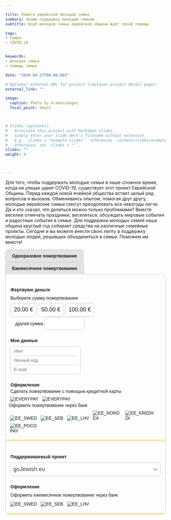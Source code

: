 ```yaml
---

title: Помоги еврейской молодой семье
summary: Окажи поддержку молодым семьям
subtitle: Клуб молодой семьи еврейской общины ждёт твоей помощи

tags:
- Семья
- COVID-19


keywords:
- молодая семья
- помощь семье

date: "2020-04-27T00:00:00Z"

# Optional external URL for project (replaces project detail page).
external_link: ""

image:
  caption: Photo by krakenimages
  focal_point: Smart



# Slides (optional).
#   Associate this project with Markdown slides.
#   Simply enter your slide deck's filename without extension.
#   E.g. `slides = "example-slides"` references `content/slides/example-slides.md`.
#   Otherwise, set `slides = ""`.
slides: ""
weight: 4



---
```

Для того, чтобы поддержать молодые семьи в наше сложное время, когда на улицах царит COVID-19, существует этот проект Еврейской Общины. Перед каждой новой ячейкой общества встает целый ряд вопросов и вызовов. Обмениваясь опытом, помогая друг другу, молодые еврейские семьи смогут преодолевать все невзгоды легче. Да и кто сказал, что делиться можно только проблемами? Вместе веселее отмечать праздники, веселиться, обсуждать мировые события и радостные события в семье. Для поддержки молодых семей наша община круглый год собирает средства на различные семейные проекты. Сегодня и вы можете внести свою лепту в поддержку молодых людей, решивших объединиться в семьи. Поможем им вместе!

<div id="donations_form" class="mkdf-form" style="position:relative!important;font-size:14px!important;font-family:Arial, Helvetica, sans-serif!important;display: inline-block!important;">
<input id="donations_tabs_1" type="radio" name="donations_tabs" value="0" style="font-size:14px!important;font-family:'Titillium Web', Arial, Helvetica, sans-serif!important;display:none!important;" onclick="switchTab()" checked="true">
<label for="donations_tabs_1" id="mkdf.one.time" style="position:relative!important;top:1px!important;margin-right:5px!important;margin-bottom: 0px!important;padding-top:12px!important;padding-bottom:12px!important;padding-right:20px!important;padding-left:20px!important;font-weight:600!important;font-size:14px!important;line-height:14px!important;height:14px!important;text-align:center!important;border-left-width:1px!important;border-left-style:solid!important;border-left-color:#C6C6C6!important;border-right-width:1px!important;border-right-style:solid!important;border-right-color:#C6C6C6!important;border-top-width:1px!important;border-top-style:solid!important;border-top-color:#C6C6C6!important;border-top-left-radius:10px!important;border-top-right-radius:10px!important;background-color:#E3E3E3!important;background-image:none!important;background-repeat:repeat!important;background-position:top left!important;background-attachment:scroll!important;float: none!important;box-sizing: content-box!important;display:inline-block!important;">Одноразовое пожертвование</label>
<input id="donations_tabs_2" type="radio" name="donations_tabs" value="1" style="font-size:14px!important;font-family:Arial, Helvetica, sans-serif!important;display:none!important;" onclick="switchTab()">
<label for="donations_tabs_2" id="mkdf.recurring" style="position:relative!important;top:1px!important;margin-right:5px!important;margin-bottom: 0px!important;padding-top:12px!important;padding-bottom:12px!important;padding-right:20px!important;padding-left:20px!important;font-weight:600!important;font-size:14px!important;line-height:14px!important;height:14px!important;text-align:center!important;border-left-width:1px!important;border-left-style:solid!important;border-left-color:#C6C6C6!important;border-right-width:1px!important;border-right-style:solid!important;border-right-color:#C6C6C6!important;border-top-width:1px!important;border-top-style:solid!important;border-top-color:#C6C6C6!important;border-top-left-radius:10px!important;border-top-right-radius:10px!important;background-color:#E3E3E3!important;background-image:none!important;background-repeat:repeat!important;background-position:top left!important;background-attachment:scroll!important;float: none!important;box-sizing: content-box!important;display:inline-block!important;">Ежемесячное пожертвование</label>
<input id="mkdf.gateway.url" name="mkdf.gateway.url" type="hidden" value="https://payment.maksekeskus.ee">
<input id="mkdf.project.id" type="hidden" name="mkdf.project.id" value="dcc4e097-8bc8-4682-b61e-606519348e27">
<input id="mkdf.locale" type="hidden" name="mkdf.locale" value="et">
<input id="mkdf.country" type="hidden" name="mkdf.country" value="EE">
<div class="mkdf-containter" style="border-width:1px!important;border-style:solid!important;border-color:#C6C6C6!important;border-radius:15px!important;border-top-left-radius:0!important;overflow:hidden!important;box-sizing: content-box!important;">
<div id="donations_tabs_1_content" class="donations_tabs_content">
<div id="donations_content_1" class="mkdf-content" style="padding-top:15px!important;padding-bottom:15px!important;padding-right:15px!important;padding-left:15px!important;border-bottom-width:6px!important;border-bottom-style:solid!important;border-bottom-color:#F4EBB9!important;box-sizing: content-box!important;">
<div class="mkdf-form-items" style="padding-top:25px!important;">
<div id="mkdf.donate.money" class="mkdf-label" style="padding-bottom:10px!important;font-weight:600!important;">Жертвувю деньги </div>
<div id="mkdf.donate.sum.notice" class="mkdf-description" style="padding-bottom:8px!important;font-weight:400!important;">Выберите сумму пожертвования</div>
<div id="donationAmounts" class="mkdf-form-items-horizontal">
<div class="mkdf-form-item mkdf-form-item-button" style="display:inline-block!important" id="donations_sum_0-div">
<input id="donations_sum_0" type="radio" required name="donations_sum" style="font-size:14px!important;font-family:Arial, Helvetica, sans-serif!important;display:none!important;" onchange="changeDonationAmount(this)" value="20.00">
<label for="donations_sum_0" style="display:inline-block!important;border-width:1px!important;border-style:solid!important;border-color:#C6C6C6!important;border-radius:10px!important;padding-top:8px!important;padding-bottom:8px!important;padding-right:10px!important;padding-left:10px!important;font-size:18px!important;line-height:23px!important;height:25px!important;float: none!important;box-sizing: content-box!important;cursor: pointer!important;"><span id="donations_sum_0-span">20.00</span> €</label>
</div>
<div class="mkdf-form-item mkdf-form-item-button" style="display:inline-block!important" id="donations_sum_1-div">
<input id="donations_sum_1" type="radio" required name="donations_sum" style="font-size:14px!important;font-family:Arial, Helvetica, sans-serif!important;display:none!important;" onchange="changeDonationAmount(this)" value="50.00">
<label for="donations_sum_1" style="display:inline-block!important;border-width:1px!important;border-style:solid!important;border-color:#C6C6C6!important;border-radius:10px!important;padding-top:8px!important;padding-bottom:8px!important;padding-right:10px!important;padding-left:10px!important;font-size:18px!important;line-height:23px!important;height:25px!important;float: none!important;box-sizing: content-box!important;cursor: pointer!important;"><span id="donations_sum_1-span">50.00</span> €</label>
</div>
<div class="mkdf-form-item mkdf-form-item-button" style="display:inline-block!important" id="donations_sum_2-div">
<input id="donations_sum_2" type="radio" required name="donations_sum" style="font-size:14px!important;font-family:Arial, Helvetica, sans-serif!important;display:none!important;" onchange="changeDonationAmount(this)" value="100.00">
<label for="donations_sum_2" style="display:inline-block!important;border-width:1px!important;border-style:solid!important;border-color:#C6C6C6!important;border-radius:10px!important;padding-top:8px!important;padding-bottom:8px!important;padding-right:10px!important;padding-left:10px!important;font-size:18px!important;line-height:23px!important;height:25px!important;float: none!important;box-sizing: content-box!important;cursor: pointer!important;"><span id="donations_sum_2-span">100.00</span> €</label>
</div>
<div id="custom-amount-block" class="mkdf-form-item mkdf-form-item-labeled" style="padding-left:15px!important;display:inline-block!important;">
<input id="donations_sum_write" type="radio" value="custom" required name="donations_sum" style="font-size:14px!important;font-family:Arial, Helvetica, sans-serif!important;display:none!important;" onchange="changeDonationAmount(this)">
<label for="donations_sum_write" onclick="document.getElementById('donations_sum_number').focus();" style="height: 25px!important;float: none!important;box-sizing: content-box!important;">
<span id="mkdf.donate.sum.write">другая сумма</span>
<input id="donations_sum_number" onclick="document.getElementById('donations_sum_write').click()" type="text" name="donations_sum_number" style="font-family:Arial, Helvetica, sans-serif!important;display:inline-block!important;border-width:1px!important;border-style:solid!important;border-color:#C6C6C6!important;border-radius:10px!important;padding-top:8px!important;padding-bottom:8px!important;padding-right:12px!important;padding-left:12px!important;position:relative!important;max-width:100px!important;font-size:18px!important;line-height:23px!important;height:23px!important;box-sizing:content-box!important;" required>
</label>
</div>
</div>
</div>    <div class="mkdf-form-items" style="padding-top:25px!important;">
<div id="mkdf.donator.data" class="mkdf-label" style="padding-bottom:10px!important;font-weight:600!important;">Мои данные</div>
<div id="customer_data" class="mkdf-form-items-block" style="display:inline-block!important;border-width:1px!important;border-style:solid!important;border-color:#C6C6C6!important;border-radius:10px!important;padding-top:0!important;padding-bottom:0!important;padding-right:10px!important;padding-left:10px!important;box-sizing: content-box!important;">
<div class="mkdf-form-item">
<input id="mkdf.donator.full.name" type="text" onfocusout="validate(this);" pattern="^\s*[^\s]+\s+[^\s]+.*$" name="mkdf.donator.full.name" placeholder="Имя" style="font-size:14px!important;font-family:Arial, Helvetica, sans-serif!important;display:inline-block!important;border-style:solid!important;border-color:#C6C6C6!important;width:200px!important;max-width:270px!important;border-width:0!important;border-bottom-width:1px!important;border-bottom-style:solid!important;border-bottom-color:#C6C6C6!important;border-radius:0!important;padding-top:6px!important;padding-bottom:6px!important;padding-right:0!important;padding-left:0!important;outline:none!important;box-sizing: content-box!important;">
<div id="mkdf.donator.full.name.invalid" class="invalid-feedback" style="color:red!important;display:none!important;">Пожалуйста, проверьте свои имя и фамилию</div>
</div>
<div class="mkdf-form-item">
<input id="mkdf.donator.personCode" type="text" name="mkdf.donator.personCode" placeholder="Личный код" style="font-size:14px!important;font-family:Arial, Helvetica, sans-serif!important;display:inline-block!important;border-style:solid!important;border-color:#C6C6C6!important;width:200px!important;max-width:270px!important;border-width:0!important;border-bottom-width:1px!important;border-bottom-style:solid!important;border-bottom-color:#C6C6C6!important;border-radius:0!important;padding-top:6px!important;padding-bottom:6px!important;padding-right:0!important;padding-left:0!important;outline:none!important;box-sizing: content-box!important;">
</div>
<div class="mkdf-form-item">
<input id="mkdf.donator.email" type="email" onfocusout="validate(this);" name="mkdf.donator.email" placeholder="E-mail" style="font-size:14px!important;font-family:'Titillium Web', Arial, Helvetica, sans-serif!important;display:inline-block!important;border-style:solid!important;border-color:#C6C6C6!important;width:200px!important;max-width:270px!important;border-width:0!important;border-bottom-width:0px!important;border-bottom-style:solid!important;border-bottom-color:#C6C6C6!important;border-radius:0!important;padding-top:6px!important;padding-bottom:6px!important;padding-right:0!important;padding-left:0!important;outline:none!important;box-sizing: content-box!important;">
<div id="mkdf.donator.email.invalid" class="invalid-feedback" style="color:red!important;display:none!important;">Пожалуйста, проверьте свой адрес электронной почты</div></div></div></div>
<div class="mkdf-form-items" style="padding-top:25px!important;">
<div class="mkdf-label mkdf.payment" style="padding-bottom:4px!important;font-weight:600!important;">Оформление</div>
<div class="mkdf-description mkdf.payment.description" style="padding-bottom:4px!important;font-weight:400!important;">Сделать пожертвование с помощью кредитной карты</div>
<div class="mkdf-form-items-horizontal mkdf-form-items-banklinks" style="margin-right:-5px!important;margin-left:-5px!important;">
<div class="mkdf-form-item mkdf-form-item-image banklink" style="display:inline-block!important;"><input id="VISA-EVERYPAY" type="radio" name="donations_bank" style="font-size:14px!important;font-family:Arial, Helvetica, sans-serif!important;display:none!important;" onchange="changeBankLink(this)" value="EVERYPAY"> <label for="VISA-EVERYPAY" style="display:inline-block!important;border-width:4px!important;border-style:solid!important;border-color:#FFF!important;padding-bottom:0!important;box-sizing: content-box!important;"><img src="https://www.gojewish.eu/media/visa.png" alt="EVERYPAY" style="display:block!important;max-width:90px!important;"></label></div>
<div class="mkdf-form-item mkdf-form-item-image banklink" style="display:inline-block!important;"><input id="MASTERCARD-EVERYPAY" type="radio" name="donations_bank" style="font-size:14px!important;font-family:Arial, Helvetica, sans-serif!important;display:none!important;" onchange="changeBankLink(this)" value="EVERYPAY"> <label for="MASTERCARD-EVERYPAY" style="display:inline-block!important;border-width:4px!important;border-style:solid!important;border-color:#FFF!important;padding-bottom:0!important;box-sizing: content-box!important;"><img src="https://www.gojewish.eu/media/mastercard.png" alt="EVERYPAY" style="display:block!important;max-width:90px!important;"></label></div>
<div class="mkdf-description mkdf.payment.description" style="padding-bottom:4px!important;font-weight:400!important;">Оформить пожертвование через банк</div>
<div class="mkdf-form-item mkdf-form-item-image banklink" style="display:inline-block!important;">
<input id="EE_SWED" type="radio" name="donations_bank" style="font-size:14px!important;font-family:Arial, Helvetica, sans-serif!important;display:none!important;" onchange="changeBankLink(this)" value="EE_SWED">
<label for="EE_SWED" style="display:inline-block!important;border-width:4px!important;border-style:solid!important;border-color:#FFF!important;padding-bottom:0!important;box-sizing: content-box!important;"><img src="https://www.gojewish.eu/media/swedbank.png" alt="EE_SWED" style="display:block!important;max-width:90px!important;"></label>
</div>
<div class="mkdf-form-item mkdf-form-item-image banklink" style="display:inline-block!important;">
<input id="EE_SEB" type="radio" name="donations_bank" style="font-size:14px!important;font-family:Arial, Helvetica, sans-serif!important;display:none!important;" onchange="changeBankLink(this)" value="EE_SEB">
<label for="EE_SEB" style="display:inline-block!important;border-width:4px!important;border-style:solid!important;border-color:#FFF!important;padding-bottom:0!important;box-sizing: content-box!important;"><img src="https://www.gojewish.eu/media/seb.png" alt="EE_SEB" style="display:block!important;max-width:90px!important;"></label>
</div>
<div class="mkdf-form-item mkdf-form-item-image banklink" style="display:inline-block!important;">
<input id="EE_LHV" type="radio" name="donations_bank" style="font-size:14px!important;font-family:Arial, Helvetica, sans-serif!important;display:none!important;" onchange="changeBankLink(this)" value="EE_LHV">
<label for="EE_LHV" style="display:inline-block!important;border-width:4px!important;border-style:solid!important;border-color:#FFF!important;padding-bottom:0!important;box-sizing: content-box!important;"><img src="https://www.gojewish.eu/media/lhv.png" alt="EE_LHV" style="display:block!important;max-width:90px!important;"></label>
</div>
<div class="mkdf-form-item mkdf-form-item-image banklink" style="display:inline-block!important;">
<input id="EE_NORDEA" type="radio" name="donations_bank" style="font-size:14px!important;font-family:Arial, Helvetica, sans-serif!important;display:none!important;" onchange="changeBankLink(this)" value="EE_NORDEA">
<label for="EE_NORDEA" style="display:inline-block!important;border-width:4px!important;border-style:solid!important;border-color:#FFF!important;padding-bottom:0!important;box-sizing: content-box!important;"><img src="https://www.gojewish.eu/media/luminor.png" alt="EE_NORDEA" style="display:block!important;max-width:90px!important;"></label>
</div>
<div class="mkdf-form-item mkdf-form-item-image banklink" style="display:inline-block!important;">
<input id="EE_KREDIIDI" type="radio" name="donations_bank" style="font-size:14px!important;font-family:Arial, Helvetica, sans-serif!important;display:none!important;" onchange="changeBankLink(this)" value="EE_KREDIIDI">
<label for="EE_KREDIIDI" style="display:inline-block!important;border-width:4px!important;border-style:solid!important;border-color:#FFF!important;padding-bottom:0!important;box-sizing: content-box!important;"><img src="https://www.gojewish.eu/media/coop.png" alt="EE_KREDIIDI" style="display:block!important;max-width:90px!important;"></label>
</div>
<div class="mkdf-form-item mkdf-form-item-image banklink" style="display:inline-block!important;">
<input id="EE_POCOPAY" type="radio" name="donations_bank" style="font-size:14px!important;font-family:Arial, Helvetica, sans-serif!important;display:none!important;" onchange="changeBankLink(this)" value="EE_POCOPAY">
<label for="EE_POCOPAY" style="display:inline-block!important;border-width:4px!important;border-style:solid!important;border-color:#FFF!important;padding-bottom:0!important;box-sizing: content-box!important;"><img src="https://www.gojewish.eu/media/pocopay.png" alt="EE_POCOPAY" style="display:block!important;max-width:90px!important;"></label>
</div></div></div></div></div>
<div id="donations_tabs_2_content" class="donations_tabs_content">
<div id="donations_content_2" class="mkdf-content" style="padding:15px!important;border-bottom-width:6px!important;border-bottom-style:solid!important;border-bottom-color:#F4EBB9!important;box-sizing: content-box!important;">
<div class="mkdf-form-items" style="padding-top:25px!important;">
<div class="mkdf-label mkdf.project" style="padding-bottom:10px!important;font-weight:600!important;">Поддерживаемый проект</div>
<select class="project-select" onchange="selectDropdownChange('recurring')" style="font-family:Arial, Helvetica, sans-serif!important;display:inline-block!important;width:100%!important;min-width:300px!important;max-width:480px!important;font-size:18px!important;line-height:25px!important;font-weight:300!important;color:#444!important;padding-top:8px!important;padding-bottom:8px!important;padding-right:40px!important;padding-left:8px!important;box-sizing:border-box!important;margin-top:0!important;margin-bottom:0!important;margin-right:0!important;margin-left:0!important;border-width:1px!important;border-style:solid!important;border-color:#C6C6C6!important;border-radius:10px!important;-moz-appearance:none!important;-webkit-appearance:none!important;appearance:none!important;background-color:#FFF!important;background-image:url('data:image/svg+xml,%3Csvg id=\'Layer_1\' data-name=\'Layer 1\' xmlns=\'http://www.w3.org/2000/svg\' viewBox=\'0 0 20 8.84\'%3E%3Cdefs%3E%3Cstyle%3E.cls-1%7Bfill:%235c5b5b!important;%7D%3C/style%3E%3C/defs%3E%3Cpath class=\'cls-1\' d=\'M8.84,9.84,0,1H3L9.43,7.62h.13L16.87,1H20L10.05,9.84Z\' transform=\'translate(0.04 -1)\'/%3E%3C/svg%3E')!important;background-repeat:no-repeat, repeat!important;background-position:right 0.5em top 50%, 0 0!important;background-size:0.75em auto, 100%!important;">
<option data-amount0="20.00" data-amount1="50.00" data-amount2="100.00" data-one-time data-recurring data-custom-amount data-project-id="dcc4e097-8bc8-4682-b61e-606519348e27" selected="true">goJewish.eu</option></select></div>
<div class="mkdf-form-items" style="padding-top:25px!important;">
<div class="mkdf-label mkdf.payment" style="padding-bottom:10px!important;font-weight:600!important;">Оформление</div>
<div class="mkdf-description mkdf.payment.description" style="padding-bottom:8px!important;font-weight:400!important;">Оформить ежемесячное пожертвование через банк</div>
<div class="mkdf-form-items-horizontal mkdf-form-items-banklinks" style="margin-right:-5px!important;margin-left:-5px!important;">
<div class="mkdf-form-item mkdf-form-item-image so-banklink" style="display:inline-block!important;">
<input id="so-EE_SWED" type="radio" name="donations_bank_so" onchange="changeBankLinkSo(this);" style="font-size:14px!important;font-family:Arial, Helvetica, sans-serif!important;display:none!important;" value="EE_SWED">
<label for="so-EE_SWED" style="display:inline-block!important;border-width:4px!important;border-style:solid!important;border-color:#FFF!important;padding-bottom:0!important;box-sizing: content-box!important;"><img src="https://www.gojewish.eu/media/swedbank.png" alt="EE_SWED" style="display:block!important;max-width:90px!important;"></label>
</div>
<div class="mkdf-form-item mkdf-form-item-image so-banklink" style="display:inline-block!important;">
<input id="so-EE_SEB" type="radio" name="donations_bank_so" onchange="changeBankLinkSo(this);" style="font-size:14px!important;font-family:Arial, Helvetica, sans-serif!important;display:none!important;" value="EE_SEB">
<label for="so-EE_SEB" style="display:inline-block!important;border-width:4px!important;border-style:solid!important;border-color:#FFF!important;padding-bottom:0!important;box-sizing: content-box!important;"><img src="https://www.gojewish.eu/media/seb.png" alt="EE_SEB" style="display:block!important;max-width:90px!important;"></label>
</div>
<div class="mkdf-form-item mkdf-form-item-image so-banklink" style="display:inline-block!important;">
<input id="so-EE_LHV" type="radio" name="donations_bank_so" onchange="changeBankLinkSo(this);" style="font-size:14px!important;font-family:Arial, Helvetica, sans-serif!important;display:none!important;" value="EE_LHV">
<label for="so-EE_LHV" style="display:inline-block!important;border-width:4px!important;border-style:solid!important;border-color:#FFF!important;padding-bottom:0!important;box-sizing: content-box!important;"><img src="https://www.gojewish.eu/media/lhv.png" alt="EE_LHV" style="display:block!important;max-width:90px!important;"></label>
</div>
</div>
</div>
</div>
</div>
</div>
</div>